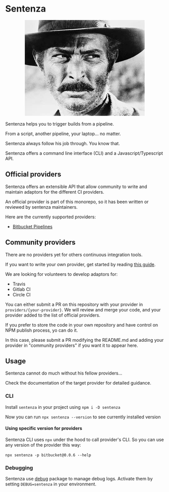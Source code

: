 # Sentenza

<p align="center">
  <img src="https://github.com/MarioArnt/sentenza/blob/master/sentenza.jpg?raw=true" alt="The Bad"/>
</p>

Sentenza helps you to trigger builds from a pipeline.

From a script, another pipeline, your laptop... no matter.

Sentenza always follow his job through. You know that.

Sentenza offers a command line interface (CLI) and a Javascript/Typescript API.

## Official providers

Sentenza offers an extensible API that allow community to write and maintain adaptors for the different CI providers.

An official provider is part of this monorepo, so it has been written or reviewed by sentenza maintainers.

Here are the currently supported providers:

* [Bitbucket Pipelines](https://github.com/MarioArnt/sentenza/blob/master/providers/bitbucket/README.md)

## Community providers

There are no providers yet for others continuous integration tools.

If you want to write your own provider, get started by reading [this guide](https://github.com/MarioArnt/sentenza/blob/master/providers/GUIDE.md).

We are looking for volunteers to develop adaptors for:

* Travis
* Gitlab CI
* Circle CI

You can either submit a PR on this repository with your provider in `providers/{your-provider}`.
We will review and merge your code, and your provider added to the list of official providers.

If you prefer to store the code in your own repository and have control on NPM publish process, yo can do it.

In this case, please submit a PR modifying the README.md and adding your provider in "community providers" if you want it to appear here.

## Usage

Sentenza cannot do much without his fellow providers...

Check the documentation of the target provider for detailed guidance.

### CLI

Install `sentenza` in your project using `npm i -D sentenza`

Now you can run `npx sentenza --version` to see currently installed version

#### Using specific version for providers

Sentenza CLI uses ``npx`` under the hood to call provider's CLI. So you can use any version of the provider this way:

``npx sentenza -p bitbucket@0.0.6 --help``

### Debugging

Sentenza use [debug](https://github.com/visionmedia/debug) package to manage debug logs. Activate them by setting ``DEBUG=sentenza`` in your environment.
